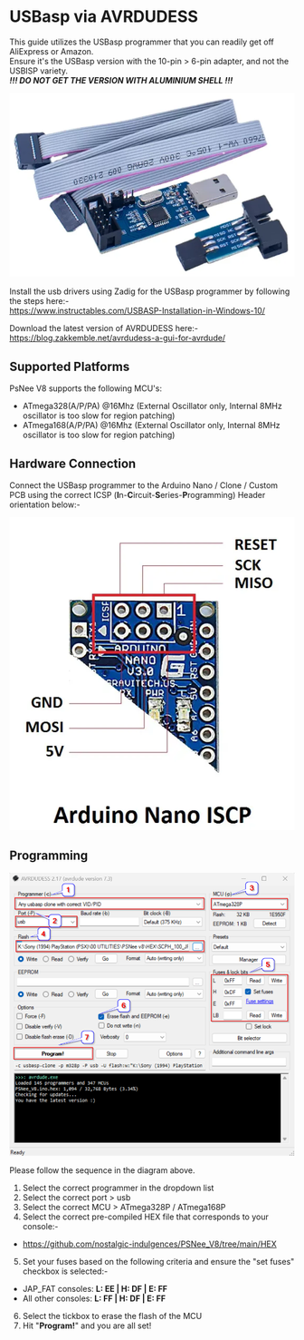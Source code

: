 # USBasp via AVRDUDESS

This guide utilizes the USBasp programmer that you can readily get off AliExpress or Amazon.  
Ensure it's the USBasp version with the 10-pin > 6-pin adapter, and not the USBISP variety.  
**_!!! DO NOT GET THE VERSION WITH ALUMINIUM SHELL !!!_**

![ARDUINO NANO CLONE](images/USBasp.png)  

Install the usb drivers using Zadig for the USBasp programmer by following the steps here:-  
https://www.instructables.com/USBASP-Installation-in-Windows-10/

Download the latest version of AVRDUDESS here:-  
https://blog.zakkemble.net/avrdudess-a-gui-for-avrdude/  

## Supported Platforms
PsNee V8 supports the following MCU's:  
- ATmega328(A/P/PA) @16Mhz (External Oscillator only, Internal 8MHz oscillator is too slow for region patching) 
- ATmega168(A/P/PA) @16Mhz (External Oscillator only, Internal 8MHz oscillator is too slow for region patching)

## Hardware Connection  
Connect the USBasp programmer to the Arduino Nano / Clone / Custom PCB using the correct ICSP (**I**n-**C**ircuit-**S**eries-**P**rogramming) Header orientation below:-  

![ICSP](images/ICSP.png)

## Programming

![AVRDUDESS](images/AVRDUDESS.png)

Please follow the sequence in the diagram above.
1. Select the correct programmer in the dropdown list
2. Select the correct port > usb
3. Select the correct MCU > ATmega328P / ATmega168P
4. Select the correct pre-compiled HEX file that corresponds to your console:-
- https://github.com/nostalgic-indulgences/PSNee_V8/tree/main/HEX
5. Set your fuses based on the following criteria and ensure the "set fuses" checkbox is selected:- 
- JAP_FAT consoles: **L: EE | H: DF | E: FF**  
- All other consoles: **L: FF | H: DF | E: FF**
6. Select the tickbox to erase the flash of the MCU
7. Hit "**Program!**" and you are all set!
